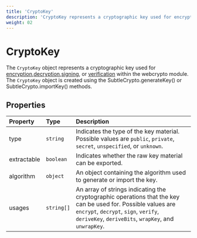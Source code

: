 ```yaml
---
title: 'CryptoKey'
description: 'CryptoKey represents a cryptographic key used for encryption, decryption, signing, or verification.'
weight: 02
---
```


# CryptoKey

The `CryptoKey` object represents a cryptographic key used for [encryption](https://grafana.com/docs/k6/<K6_VERSION>/javascript-api/k6-experimental/webcrypto/subtlecrypto/encrypt),[decryption](https://grafana.com/docs/k6/<K6_VERSION>/javascript-api/k6-experimental/webcrypto/subtlecrypto/decrypt),[signing](https://grafana.com/docs/k6/<K6_VERSION>/javascript-api/k6-experimental/webcrypto/subtlecrypto/sign), or [verification](https://grafana.com/docs/k6/<K6_VERSION>/javascript-api/k6-experimental/webcrypto/subtlecrypto/verify) within the webcrypto module. The `CryptoKey` object is created using the SubtleCrypto.generateKey() or SubtleCrypto.importKey() methods.

## Properties

| Property    | Type       | Description                                                                                                                                                                                                  |
| :---------- | :--------- | :----------------------------------------------------------------------------------------------------------------------------------------------------------------------------------------------------------- |
| type        | `string`   | Indicates the type of the key material. Possible values are `public`, `private`, `secret`, `unspecified`, or `unknown`.                                                                                      |
| extractable | `boolean`  | Indicates whether the raw key material can be exported.                                                                                                                                                      |
| algorithm   | `object`   | An object containing the algorithm used to generate or import the key.                                                                                                                                       |
| usages      | `string[]` | An array of strings indicating the cryptographic operations that the key can be used for. Possible values are `encrypt`, `decrypt`, `sign`, `verify`, `deriveKey`, `deriveBits`, `wrapKey`, and `unwrapKey`. |

